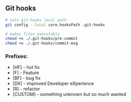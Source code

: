 ## Git hooks

```bash
# sets git-hooks local path
git config --local core.hooksPath .git-hooks

# makes files executable
chmod +x ./.git-hooks/pre-commit
chmod +x ./.git-hooks/commit-msg
```

### Prefixes:
-   [HF] - hot fix
-   [F] - Feature
-   [BF] - bug fix
-   [DX] - improved Developer eXperience
-   [R] - refactor
-   [CUSTOM] - something unknown but so much wanted


